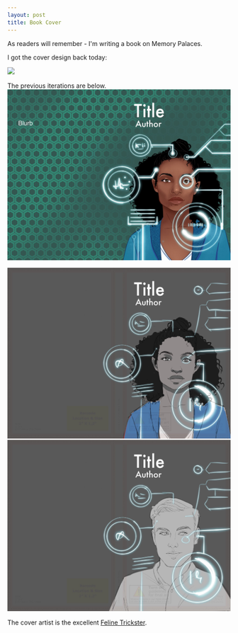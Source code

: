 ```yaml
--- 
layout: post
title: Book Cover
--- 
```



As readers will remember - I'm writing a book on Memory Palaces. 

I got the cover design back today: 


<IMG SRC="/assets/images/memorybook/coverfinal.png">


The previous iterations are below.
<IMG SRC="/assets/images/memorybook/cover3.jpg">

<IMG SRC="/assets/images/memorybook/cover2.jpg">

<IMG SRC="/assets/images/memorybook/cover1.jpg">


The cover artist is the excellent [Feline Trickster](https://twitter.com/FelineTrickster).  
